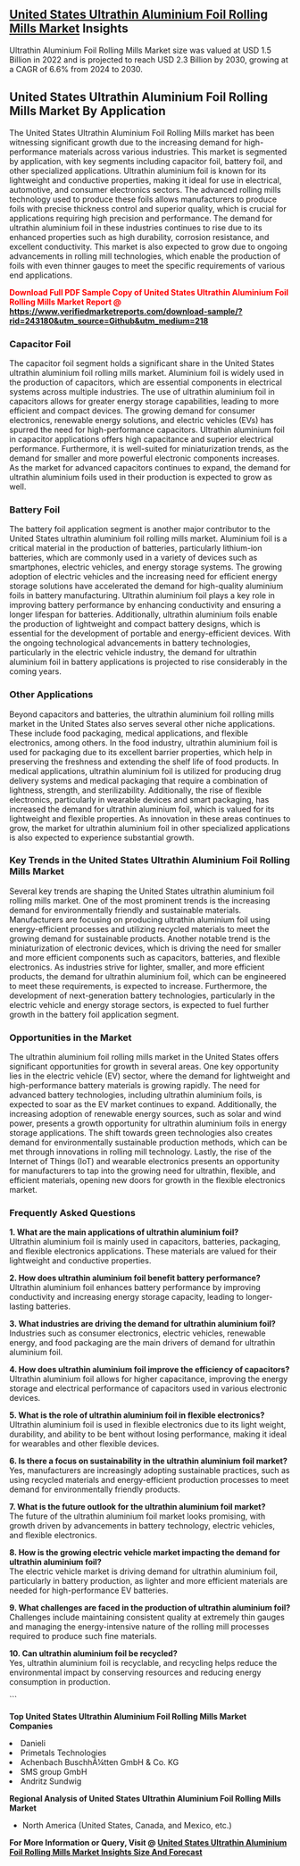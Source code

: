 <h2><a href="https://www.verifiedmarketreports.com/download-sample/?rid=243180&amp;utm_source=Github&amp;utm_medium=218" target="_blank">United States Ultrathin Aluminium Foil Rolling Mills Market</a> Insights</h2><p>Ultrathin Aluminium Foil Rolling Mills Market size was valued at USD 1.5 Billion in 2022 and is projected to reach USD 2.3 Billion by 2030, growing at a CAGR of 6.6% from 2024 to 2030.</p><p> <h2>United States Ultrathin Aluminium Foil Rolling Mills Market By Application</h2> <p>The United States Ultrathin Aluminium Foil Rolling Mills market has been witnessing significant growth due to the increasing demand for high-performance materials across various industries. This market is segmented by application, with key segments including capacitor foil, battery foil, and other specialized applications. Ultrathin aluminium foil is known for its lightweight and conductive properties, making it ideal for use in electrical, automotive, and consumer electronics sectors. The advanced rolling mills technology used to produce these foils allows manufacturers to produce foils with precise thickness control and superior quality, which is crucial for applications requiring high precision and performance. The demand for ultrathin aluminium foil in these industries continues to rise due to its enhanced properties such as high durability, corrosion resistance, and excellent conductivity. This market is also expected to grow due to ongoing advancements in rolling mill technologies, which enable the production of foils with even thinner gauges to meet the specific requirements of various end applications. <strong><p><span class=""><span style="color: #ff0000;"><strong>Download Full PDF Sample Copy of United States Ultrathin Aluminium Foil Rolling Mills Market Report</strong> @ </span><a href="https://www.verifiedmarketreports.com/download-sample/?rid=243180&amp;utm_source=Github&amp;utm_medium=218" target="_blank">https://www.verifiedmarketreports.com/download-sample/?rid=243180&amp;utm_source=Github&amp;utm_medium=218</a></span></p></strong></p> <h3>Capacitor Foil</h3> <p>The capacitor foil segment holds a significant share in the United States ultrathin aluminium foil rolling mills market. Aluminium foil is widely used in the production of capacitors, which are essential components in electrical systems across multiple industries. The use of ultrathin aluminium foil in capacitors allows for greater energy storage capabilities, leading to more efficient and compact devices. The growing demand for consumer electronics, renewable energy solutions, and electric vehicles (EVs) has spurred the need for high-performance capacitors. Ultrathin aluminium foil in capacitor applications offers high capacitance and superior electrical performance. Furthermore, it is well-suited for miniaturization trends, as the demand for smaller and more powerful electronic components increases. As the market for advanced capacitors continues to expand, the demand for ultrathin aluminium foils used in their production is expected to grow as well. </p> <h3>Battery Foil</h3> <p>The battery foil application segment is another major contributor to the United States ultrathin aluminium foil rolling mills market. Aluminium foil is a critical material in the production of batteries, particularly lithium-ion batteries, which are commonly used in a variety of devices such as smartphones, electric vehicles, and energy storage systems. The growing adoption of electric vehicles and the increasing need for efficient energy storage solutions have accelerated the demand for high-quality aluminium foils in battery manufacturing. Ultrathin aluminium foil plays a key role in improving battery performance by enhancing conductivity and ensuring a longer lifespan for batteries. Additionally, ultrathin aluminium foils enable the production of lightweight and compact battery designs, which is essential for the development of portable and energy-efficient devices. With the ongoing technological advancements in battery technologies, particularly in the electric vehicle industry, the demand for ultrathin aluminium foil in battery applications is projected to rise considerably in the coming years. </p> <h3>Other Applications</h3> <p>Beyond capacitors and batteries, the ultrathin aluminium foil rolling mills market in the United States also serves several other niche applications. These include food packaging, medical applications, and flexible electronics, among others. In the food industry, ultrathin aluminium foil is used for packaging due to its excellent barrier properties, which help in preserving the freshness and extending the shelf life of food products. In medical applications, ultrathin aluminium foil is utilized for producing drug delivery systems and medical packaging that require a combination of lightness, strength, and sterilizability. Additionally, the rise of flexible electronics, particularly in wearable devices and smart packaging, has increased the demand for ultrathin aluminium foil, which is valued for its lightweight and flexible properties. As innovation in these areas continues to grow, the market for ultrathin aluminium foil in other specialized applications is also expected to experience substantial growth. </p> <h3>Key Trends in the United States Ultrathin Aluminium Foil Rolling Mills Market</h3> <p>Several key trends are shaping the United States ultrathin aluminium foil rolling mills market. One of the most prominent trends is the increasing demand for environmentally friendly and sustainable materials. Manufacturers are focusing on producing ultrathin aluminium foil using energy-efficient processes and utilizing recycled materials to meet the growing demand for sustainable products. Another notable trend is the miniaturization of electronic devices, which is driving the need for smaller and more efficient components such as capacitors, batteries, and flexible electronics. As industries strive for lighter, smaller, and more efficient products, the demand for ultrathin aluminium foil, which can be engineered to meet these requirements, is expected to increase. Furthermore, the development of next-generation battery technologies, particularly in the electric vehicle and energy storage sectors, is expected to fuel further growth in the battery foil application segment. </p> <h3>Opportunities in the Market</h3> <p>The ultrathin aluminium foil rolling mills market in the United States offers significant opportunities for growth in several areas. One key opportunity lies in the electric vehicle (EV) sector, where the demand for lightweight and high-performance battery materials is growing rapidly. The need for advanced battery technologies, including ultrathin aluminium foils, is expected to soar as the EV market continues to expand. Additionally, the increasing adoption of renewable energy sources, such as solar and wind power, presents a growth opportunity for ultrathin aluminium foils in energy storage applications. The shift towards green technologies also creates demand for environmentally sustainable production methods, which can be met through innovations in rolling mill technology. Lastly, the rise of the Internet of Things (IoT) and wearable electronics presents an opportunity for manufacturers to tap into the growing need for ultrathin, flexible, and efficient materials, opening new doors for growth in the flexible electronics market. </p> <h3>Frequently Asked Questions</h3> <p><strong>1. What are the main applications of ultrathin aluminium foil?</strong><br> Ultrathin aluminium foil is mainly used in capacitors, batteries, packaging, and flexible electronics applications. These materials are valued for their lightweight and conductive properties.</p> <p><strong>2. How does ultrathin aluminium foil benefit battery performance?</strong><br> Ultrathin aluminium foil enhances battery performance by improving conductivity and increasing energy storage capacity, leading to longer-lasting batteries.</p> <p><strong>3. What industries are driving the demand for ultrathin aluminium foil?</strong><br> Industries such as consumer electronics, electric vehicles, renewable energy, and food packaging are the main drivers of demand for ultrathin aluminium foil.</p> <p><strong>4. How does ultrathin aluminium foil improve the efficiency of capacitors?</strong><br> Ultrathin aluminium foil allows for higher capacitance, improving the energy storage and electrical performance of capacitors used in various electronic devices.</p> <p><strong>5. What is the role of ultrathin aluminium foil in flexible electronics?</strong><br> Ultrathin aluminium foil is used in flexible electronics due to its light weight, durability, and ability to be bent without losing performance, making it ideal for wearables and other flexible devices.</p> <p><strong>6. Is there a focus on sustainability in the ultrathin aluminium foil market?</strong><br> Yes, manufacturers are increasingly adopting sustainable practices, such as using recycled materials and energy-efficient production processes to meet demand for environmentally friendly products.</p> <p><strong>7. What is the future outlook for the ultrathin aluminium foil market?</strong><br> The future of the ultrathin aluminium foil market looks promising, with growth driven by advancements in battery technology, electric vehicles, and flexible electronics.</p> <p><strong>8. How is the growing electric vehicle market impacting the demand for ultrathin aluminium foil?</strong><br> The electric vehicle market is driving demand for ultrathin aluminium foil, particularly in battery production, as lighter and more efficient materials are needed for high-performance EV batteries.</p> <p><strong>9. What challenges are faced in the production of ultrathin aluminium foil?</strong><br> Challenges include maintaining consistent quality at extremely thin gauges and managing the energy-intensive nature of the rolling mill processes required to produce such fine materials.</p> <p><strong>10. Can ultrathin aluminium foil be recycled?</strong><br> Yes, ultrathin aluminium foil is recyclable, and recycling helps reduce the environmental impact by conserving resources and reducing energy consumption in production.</p> ```</p><p><strong>Top United States Ultrathin Aluminium Foil Rolling Mills Market Companies</strong></p><div data-test-id=""><p><li>Danieli</li><li> Primetals Technologies</li><li> Achenbach BuschhÃ¼tten GmbH & Co. KG</li><li> SMS group GmbH</li><li> Andritz Sundwig</li></p><div><strong>Regional Analysis of&nbsp;United States Ultrathin Aluminium Foil Rolling Mills Market</strong></div><ul><li dir="ltr"><p dir="ltr">North America&nbsp;(United States, Canada, and Mexico, etc.)</p></li></ul><p><strong>For More Information or Query, Visit @&nbsp;</strong><strong><a href="https://www.verifiedmarketreports.com/product/ultrathin-aluminium-foil-rolling-mills-market/?utm_source=Github&amp;utm_medium=218" target="_blank">United States Ultrathin Aluminium Foil Rolling Mills Market Insights Size And Forecast</a></strong></p></div>
